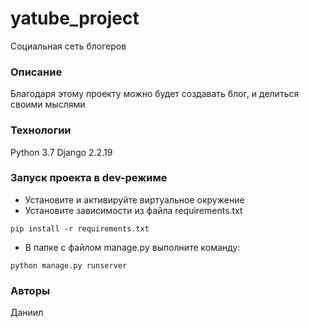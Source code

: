 # yatube_project
Социальная сеть блогеров
### Описание
Благодаря этому проекту можно будет 
создавать блог, и делиться своими мыслями
### Технологии
Python 3.7
Django 2.2.19
### Запуск проекта в dev-режиме
- Установите и активируйте виртуальное окружение
- Установите зависимости из файла requirements.txt
```
pip install -r requirements.txt
``` 
- В папке с файлом manage.py выполните команду:
```
python manage.py runserver
```
### Авторы
Даниил